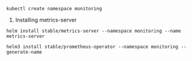 
`kubectl create namespace monitoring`

1. Installing metrics-server

`helm install stable/metrics-server --namespace monitoring --name metrics-server`

`helm3 install stable/prometheus-operator --namespace monitoring --generate-name `
